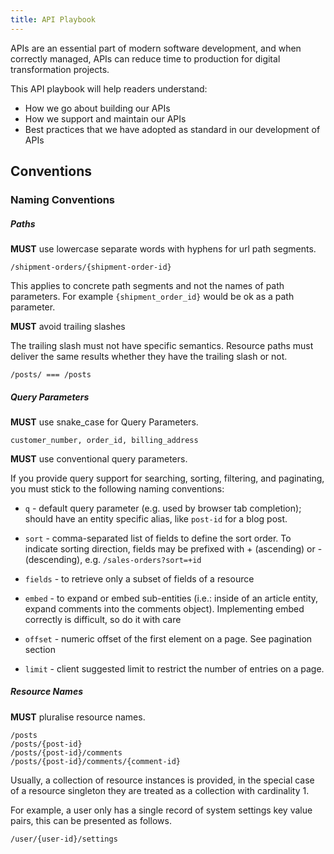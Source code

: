 ```yaml
---
title: API Playbook
---
```


APIs are an essential part of modern software development, and when correctly managed, APIs can reduce time to 
production for digital transformation projects.

This API playbook will help readers understand:

* How we go about building our APIs
* How we support and maintain our APIs
* Best practices that we have adopted as standard in our development of APIs

## Conventions

### Naming Conventions

##### Paths

**MUST** use lowercase separate words with hyphens for url path segments.

```
/shipment-orders/{shipment-order-id}
```

This applies to concrete path segments and not the names of path parameters. For example `{shipment_order_id}` would be
ok as a path parameter.

**MUST** avoid trailing slashes

The trailing slash must not have specific semantics. Resource paths must deliver the same results whether they have the 
trailing slash or not.

```
/posts/ === /posts
```

##### Query Parameters

**MUST** use snake_case for Query Parameters.

```
customer_number, order_id, billing_address
```

**MUST** use conventional query parameters.

If you provide query support for searching, sorting, filtering, and paginating, you must stick to the following naming 
conventions:

* `q` - default query parameter (e.g. used by browser tab completion); should have an entity specific alias, like 
        `post-id` for a blog post.

* `sort` - comma-separated list of fields to define the sort order. To indicate sorting direction, fields may be 
           prefixed with + (ascending) or - (descending), e.g. `/sales-orders?sort=+id`

* `fields` - to retrieve only a subset of fields of a resource

* `embed` - to expand or embed sub-entities (i.e.: inside of an article entity, expand comments into the comments 
            object). Implementing embed correctly is difficult, so do it with care

* `offset` - numeric offset of the first element on a page. See pagination section

* `limit` - client suggested limit to restrict the number of entries on a page.

##### Resource Names

**MUST** pluralise resource names.

```
/posts
/posts/{post-id}
/posts/{post-id}/comments
/posts/{post-id}/comments/{comment-id}
```

Usually, a collection of resource instances is provided, in the special case of a resource singleton they are treated as 
a collection with cardinality 1. 

For example, a user only has a single record of system settings key value pairs, this can be presented as follows.

```
/user/{user-id}/settings
```
